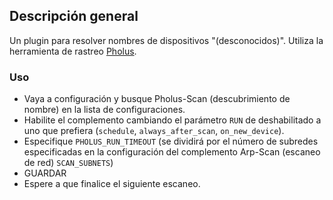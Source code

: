 ## Descripción general

Un plugin para resolver nombres de dispositivos "(desconocidos)". Utiliza la herramienta de rastreo [Pholus](https://github.com/jokob-sk/NetAlertX/tree/main/front/plugins/pholus_scan/pholus).

### Uso

- Vaya a configuración y busque Pholus-Scan (descubrimiento de nombre) en la lista de configuraciones.
- Habilite el complemento cambiando el parámetro `RUN` de deshabilitado a uno que prefiera (`schedule`, `always_after_scan`, `on_new_device`).
- Especifique `PHOLUS_RUN_TIMEOUT` (se dividirá por el número de subredes especificadas en la configuración del complemento Arp-Scan (escaneo de red) `SCAN_SUBNETS`)
- GUARDAR
- Espere a que finalice el siguiente escaneo.
